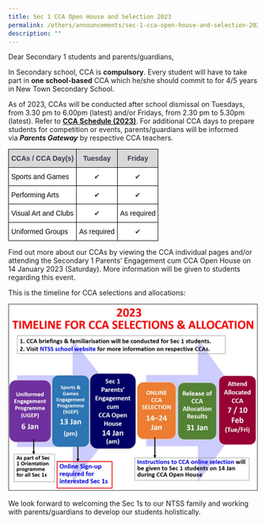 ```yaml
---
title: Sec 1 CCA Open House and Selection 2023
permalink: /others/announcements/sec-1-cca-open-house-and-selection-2023/
description: ""
---
```

Dear Secondary 1 students and parents/guardians,

In Secondary school, CCA is **compulsory**. Every student will have to take part in **one school-based** CCA which he/she should commit to for 4/5 years in New Town Secondary School.

  

As of 2023, CCAs will be conducted after school dismissal on Tuesdays, from 3.30 pm to 6.00pm (latest) and/or Fridays, from 2.30 pm to 5.30pm (latest). Refer to **[CCA Schedule (2023)](/files/2023%20CCA%20Schedule%20Tue%20%20Fri_as%20of%207%20Mar%202023_Student%20version%20for%20sch%20website.pdf)**. For additional CCA days to prepare students for competition or events, parents/guardians will be informed via **_Parents Gateway_** by respective CCA teachers.

<style type="text/css">
.tg  {border-collapse:collapse;border-spacing:0;}
.tg td{border-color:black;border-style:solid;border-width:1px;font-family:Arial, sans-serif;font-size:14px;
  overflow:hidden;padding:10px 5px;word-break:normal;}
.tg th{border-color:black;border-style:solid;border-width:1px;font-family:Arial, sans-serif;font-size:14px;
  font-weight:normal;overflow:hidden;padding:10px 5px;word-break:normal;}
.tg .tg-tlx9{background-color:#FFF;color:#333;text-align:center;vertical-align:top}
.tg .tg-lnmo{background-color:#D9D9D9;color:#383D51;font-weight:bold;text-align:center;vertical-align:top}
.tg .tg-9rpc{background-color:#FFF;color:#383D51;text-align:left;vertical-align:top}
.tg .tg-ct72{background-color:#FFF;color:#383D51;text-align:center;vertical-align:top}
</style>
<table class="tg">
<thead>
  <tr>
    <th class="tg-lnmo">CCAs / CCA Day(s)</th>
    <th class="tg-lnmo">Tuesday</th>
    <th class="tg-lnmo">Friday</th>
  </tr>
</thead>
<tbody>
  <tr>
    <td class="tg-9rpc"><span style="color:windowtext">Sports and Games</span></td>
    <td class="tg-tlx9"><span style="color:#333">✔</span></td>
    <td class="tg-tlx9"><span style="color:#333">✔</span></td>
  </tr>
  <tr>
    <td class="tg-9rpc"><span style="color:windowtext">Performing Arts</span></td>
    <td class="tg-tlx9"><span style="color:#333">✔</span></td>
    <td class="tg-tlx9"><span style="color:#333">✔</span></td>
  </tr>
  <tr>
    <td class="tg-9rpc"><span style="color:windowtext">Visual Art and Clubs</span></td>
    <td class="tg-tlx9"><span style="color:#333">✔</span></td>
    <td class="tg-ct72"><span style="color:windowtext">As required</span></td>
  </tr>
  <tr>
    <td class="tg-9rpc"><span style="color:windowtext">Uniformed Groups</span></td>
    <td class="tg-ct72"><span style="color:windowtext">As required</span></td>
    <td class="tg-tlx9"><span style="color:#333">✔</span></td>
  </tr>
</tbody>
</table>

Find out more about our CCAs by viewing the CCA individual pages and/or attending the Secondary 1 Parents’ Engagement cum CCA Open House on 14 January 2023 (Saturday). More information will be given to students regarding this event.    

This is the timeline for CCA selections and allocations:

![](/images/Timeline%20For%20CCA%20selection%20and%20allocation%202023.jpg)

We look forward to welcoming the Sec 1s to our NTSS family and working with parents/guardians to develop our students holistically.
